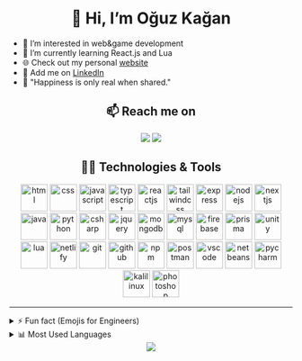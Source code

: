 <h1 align = "center">👋 Hi, I’m Oğuz Kağan </h1>
<!--- (alternative) waving hand gif: https://media.giphy.com/media/hvRJCLFzcasrR4ia7z/giphy.gif --->

- 👀 I’m interested in web&game development
- 🌱 I’m currently learning React.js and Lua
- 🌐 Check out my personal [website](https://okk53.github.io/react-portfolio-website)
- 🤝 Add me on [LinkedIn](https://www.linkedin.com/in/oguz-kagan-kamil/)
- 💭 "Happiness is only real when shared."

<h2 align = "center">📫 Reach me on</h2>
<div align = "center">
  <a href = "mailto:okk.oguzkagan@gmail.com"><img src="https://img.shields.io/badge/Gmail-D14836?style=for-the-badge&logo=gmail&logoColor=white" target="_blank"></a>
  <a href="https://www.linkedin.com/in/oguz-kagan-kamil/" target="_blank"><img src="https://img.shields.io/badge/LinkedIn-0077B5?style=for-the-badge&logo=linkedin&logoColor=white" target="_blank"></a> 
</div>

<h2 align = "center">👨‍💻 Technologies & Tools</h2>
<div align = "center">
<img src="https://okk53.github.io/react-portfolio-website/static/media/html.1ad7bf6dbc7123c883224d7fe5cdeb19.svg" alt="html" height="48rem" width="48rem">
<img src="https://okk53.github.io/react-portfolio-website/static/media/css.2a5d66e5eb198d124b15b285b60e2cfa.svg" alt="css" height="48rem" width="48rem">
<img src="https://okk53.github.io/react-portfolio-website/static/media/javascript.3a1e87c6e57159e6a263df65940117a7.svg" alt="javascript" height="48rem" width="48rem">
<img src="https://okk53.github.io/react-portfolio-website/static/media/typescript.78aa78046122abe258fee49f1dfe2f02.svg" alt="typescript" height="48rem" width="48rem"> 
<img src="https://okk53.github.io/react-portfolio-website/static/media/react.f97109b2930b86db956970827191fae3.svg" alt="reactjs" height="48rem" width="48rem">
<img src="https://okk53.github.io/react-portfolio-website/static/media/tailwindcss.70db79595429640c1bd47191c8c0f915.svg" alt="tailwindcss" height="48rem" width="48rem">
<img src="https://okk53.github.io/react-portfolio-website/static/media/express.66a48237e77e14cb59e9923f3c7772ff.svg" alt="express" height="48rem" width="48rem">
<img src="https://okk53.github.io/react-portfolio-website/static/media/nodejs.b0d6c7cead1cf51d8ac0b40bf3637dce.svg" alt="nodejs" height="48rem" width="48rem">
<img src="https://okk53.github.io/react-portfolio-website/static/media/nextjs.89eccb8c019bd91cbc5a7d4e9b59a93e.svg" alt="nextjs" height="48rem" width="48rem">    
<img src="https://okk53.github.io/react-portfolio-website/static/media/java.8ee5f9813e1ebcd16f2a36152b8dc856.svg" alt="java" height="48rem" width="48rem">
<img src="https://okk53.github.io/react-portfolio-website/static/media/python.4298525c028749eb4fa154f8f5bd1931.svg" alt="python" height="48rem" width="48rem">
<img src="https://okk53.github.io/react-portfolio-website/static/media/csharp.040a443e3be3e2ab322fb029ff9dc32a.svg" alt="csharp" height="48rem" width="48rem">
<img src="https://okk53.github.io/react-portfolio-website/static/media/jquery.e78619a7f124799b097da49f3f4d94b0.svg" alt="jquery" height="48rem" width="48rem">
<img src="https://okk53.github.io/react-portfolio-website/static/media/mongodb.9fa546c6a6dfddc0b151942d6f27c028.svg" alt="mongodb" height="48rem" width="48rem">
<img src="https://okk53.github.io/react-portfolio-website/static/media/mysql.698a753d007c6d6b014dd8b58428c7f3.svg" alt="mysql" height="48rem" width="48rem">  
<img src="https://okk53.github.io/react-portfolio-website/static/media/firebase.f700f8dc323ff767efac1b8f48809ff3.svg" alt="firebase" height="48rem" width="48rem">
<img src="https://okk53.github.io/react-portfolio-website/static/media/prisma.0c83fa9cfb7f44b331f62e4c52c3ad9f.svg" alt="prisma" height="48rem" width="48rem">
<img src="https://okk53.github.io/react-portfolio-website/static/media/unity.5219b8c30e9017838ad4a404f2758635.svg" alt="unity" height="48rem" width="48rem">
<img src="https://okk53.github.io/react-portfolio-website/static/media/lua.b2061a978e0739b92c8f7fae82d5372e.svg" alt="lua" height="48rem" width="48rem">
<img src="https://okk53.github.io/react-portfolio-website/static/media/netlify.3da251cdb48eac16d134e2478647d2eb.svg" alt="netlify" height="48rem" width="48rem"> 
<img src="https://okk53.github.io/react-portfolio-website/static/media/git.cb6e5f029e7a0270187d860834912eb1.svg" alt="git" height="48rem" width="48rem">
<img src="https://okk53.github.io/react-portfolio-website/static/media/github.49b59c4d0897c5487b25507cdeaf8c5b.svg" alt="github" height="48rem" width="48rem">
<img src="https://okk53.github.io/react-portfolio-website/static/media/npm.2c362bda3c7fcda8ec0c3cd014152814.svg" alt="npm" height="48rem" width="48rem">
<img src="https://okk53.github.io/react-portfolio-website/static/media/postman.c74cd48d00339ba03ff2e6ed3f9d0c4d.svg" alt="postman" height="48rem" width="48rem">
<img src="https://okk53.github.io/react-portfolio-website/static/media/vscode.483ce3930fb0500d6d7dd42b4a64be47.svg" alt="vscode" height="48rem" width="48rem">
<img src="https://okk53.github.io/react-portfolio-website/static/media/netbeans.52fa3c0d6919ade281997f54e36e3e32.svg" alt="netbeans" height="48rem" width="48rem">
<img src="https://okk53.github.io/react-portfolio-website/static/media/pycharm.2c56efb6406e89743e2df8e7e9808149.svg" alt="pycharm" height="48rem" width="48rem">
<img src="https://okk53.github.io/react-portfolio-website/static/media/kalilinux.499c3376cab58e8731876c894051322b.svg" alt="kalilinux" height="48rem" width="48rem">
<img src="https://okk53.github.io/react-portfolio-website/static/media/photoshop.60a32a915e85df0e69d9050d3a147881.svg" alt="photoshop" height="48rem" width="48rem"> 
</div><hr>
<details>
  <summary>⚡ Fun fact (Emojis for Engineers)</summary>
  <samp>Happy</samp><sup>😐</sup><samp>Sad</samp><sup>😐</sup><samp>Mad</samp><sup>😐</sup><samp>Amused</samp><sup>😐</sup><samp>Love</samp><sup>😐</sup><samp>Disgust</samp><sup>😐</sup><samp>Surprised</samp><sup>😐</sup><samp>Joy</samp><sup>😐</sup><samp>The project is finished</samp><sup>🙂</sup>
</details>
<details>
<summary>📊 Most Used Languages</summary>
<img src="https://github-readme-stats.vercel.app/api/top-langs/?username=OKK53&langs_count=10&theme=tokyonight&layout=compact"/>
</details>

<div align="center">
<img src="https://komarev.com/ghpvc/?username=OKK53"/>
</div>  

<!---&&style=for-the-badge--->
<!---
OKK53/OKK53 is a ✨ special ✨ repository because its `README.md` (this file) appears on your GitHub profile.
You can click the Preview link to take a look at your changes.
--->
